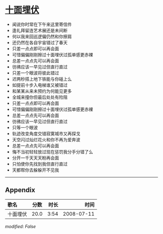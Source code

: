 # [十面埋伏](https://music.163.com/song?id=32714431)

* 闻说你时常在下午来这里寄信件
* 逢礼拜留连艺术展还是未间断
* 何以我来回巡逻偏仍然和你擦肩
* 还仍然在各自宇宙错过了春天
* 只差一点点即可以再会面
* 可惜偏偏刚刚擦过十面埋伏过孤单感更赤裸
* 总差一点点先可以再会面
* 彷彿应该一早见过但直行直过
* 只差一个眼波将彼此错过
* 迟两秒搭上地下铁能与你碰上么
* 如提前十步入电梯谁又被错过
* 和某某从来未预约为何能见更多
* 全城来撞你但最后处处有险阻
* 只差一点点即可以再会面
* 可惜偏偏刚刚擦过十面埋伏过孤单感更赤裸
* 总差一点点先可以再会面
* 彷彿应该一早见过但直行直过
* 只等一个眼波
* 轨迹改变角度交错寂寞城市又再探戈
* 天空闪过灿烂花火和你不再为爱奔波
* 总差一点点先可以再会面
* 悔不当初轻轻放过现在惩罚我分手分错了么
* 分开一千天天天盼再会面
* 只怕使你先找到我但直行直过
* 天都帮你去躲躲开不见我


---

## Appendix

|歌名|分数|时长|时间|
|:---|:---:|---:|---:|
|十面埋伏|20.0|3:54|2008-07-11

*modified: False*
